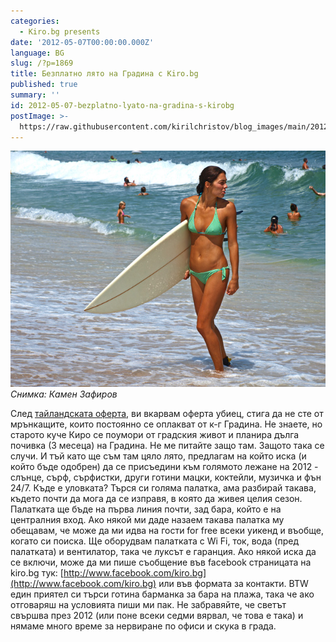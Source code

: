 ```yaml
---
categories:
  - Kiro.bg presents
date: '2012-05-07T00:00:00.000Z'
language: BG
slug: /?p=1869
title: Безплатно лято на Градина с Kiro.bg
published: true
summary: ''
id: 2012-05-07-bezplatno-lyato-na-gradina-s-kirobg
postImage: >-
  https://raw.githubusercontent.com/kirilchristov/blog_images/main/2012/05/graina921.jpeg
---
```


![Снимка: Камен Зафиров](https://raw.githubusercontent.com/kirilchristov/blog_images/main/2012/05/graina921.jpeg)
_Снимка: Камен Зафиров_

След [тайландската оферта](http://kiro.bg/?p=1798), ви вкарвам оферта убиец, стига да не сте от мрънкащите, които постоянно се оплакват от к-г Градина. Не знаете, но старото куче Киро се поумори от градския живот и планира дълга почивка (3 месеца) на Градина. Не ме питайте защо там. Защото така се случи. И тъй като ще съм там цяло лято, предлагам на който иска (и който бъде одобрен) да се присъедини към голямото лежане на 2012 - слънце, сърф, сърфистки, други готини мацки, коктейли, музичка и фън 24/7. Къде е уловката? Търся си голяма палатка, ама разбирай такава, където почти да мога да се изправя, в която да живея целия сезон. Палатката ще бъде на първа линия почти, зад бара, който е на централния вход. Ако някой ми даде назаем такава палатка му обещавам, че може да ми идва на гости for free всеки уикенд и въобще, когато си поиска. Ще оборудвам палатката с Wi Fi, ток, вода (пред палатката) и вентилатор, така че луксът е гаранция. Ако някой иска да се включи, може да ми пише съобщение във facebook страницата на kiro.bg тук: [http://www.facebook.com/kiro.bg](http://www.facebook.com/kiro.bg) или във формата за контакти. BTW един приятел си търси готина барманка за бара на плажа, така че ако отговаряш на условията пиши ми пак. Не забравяйте, че светът свършва през 2012 (или поне всеки седми вярвал, че това е така) и нямаме много време за нервиране по офиси и скука в града.
